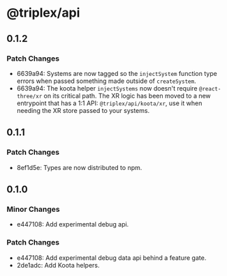 # @triplex/api

## 0.1.2

### Patch Changes

- 6639a94: Systems are now tagged so the `injectSystem` function type errors when passed something made outside of `createSystem`.
- 6639a94: The koota helper `injectSystems` now doesn't require `@react-three/xr` on its critical path. The XR logic has been moved to a new entrypoint that has a 1:1 API: `@triplex/api/koota/xr`, use it when needing the XR store passed to your systems.

## 0.1.1

### Patch Changes

- 8ef1d5e: Types are now distributed to npm.

## 0.1.0

### Minor Changes

- e447108: Add experimental debug api.

### Patch Changes

- e447108: Add experimental debug data api behind a feature gate.
- 2de1adc: Add Koota helpers.
